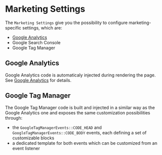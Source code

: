 # Marketing Settings

The `Marketing Settings` give you the possibility to configure marketing-specific settings, which are:

- [Google Analytics](./05_Analytics.md)
- Google Search Console
- Google Tag Manager


## Google Analytics

Google Analytics code is automaticaly injected during rendering the page. See [Google Analytics](./05_Analytics.md) for
details.


## Google Tag Manager

The Google Tag Manager code is built and injected in a similar way as the Google Analytics one and exposes the same customization
possibilities through:

* the `GoogleTagManagerEvents::CODE_HEAD` and `GoogleTagManagerEvents::CODE_BODY` events, each defining a set of customizable
  blocks
* a dedicated template for both events which can be customized from an event listener
